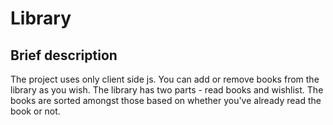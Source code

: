 # Library

## Brief description
The project uses only client side js. 
You can add or remove books from the library as you wish.
The library has two parts - read books and wishlist. The books are sorted 
amongst those based on whether you've already read the book or not.